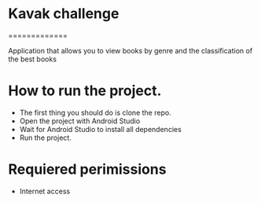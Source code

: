 # Kavak challenge

=============

Application that allows you to view books by genre and the classification of the best books

# How to run the project.
- The first thing you should do is clone the repo.
- Open the project with Android Studio
- Wait for Android Studio to install all dependencies
- Run the project.

# Requiered perimissions
- Internet access
